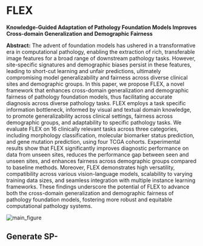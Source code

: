 # FLEX
**Knowledge-Guided Adaptation of Pathology Foundation Models Improves Cross-domain Generalization and Demographic Fairness**

**Abstract:** The advent of foundation models has ushered in a transformative era in computational pathology, enabling the extraction of rich, transferable image features for a broad range of downstream pathology tasks. However, site-specific signatures and demographic biases persist in these features, leading to short-cut learning and unfair predictions, ultimately compromising model generalizability and fairness across diverse clinical sites and demographic groups. In this paper, we propose FLEX, a novel framework that enhances cross-domain generalization and demographic fairness of pathology foundation models, thus facilitating accurate diagnosis across diverse pathology tasks. FLEX employs a task specific information bottleneck, informed by visual and textual domain knowledge, to promote generalizability across clinical settings, fairness across demographic groups, and adaptability to specific pathology tasks. We evaluate FLEX on 16 clinically relevant tasks across three categories, including morphology classification, molecular biomarker status prediction, and gene mutation prediction, using four TCGA cohorts. Experimental results show that FLEX significantly improves diagnostic performance on data from unseen sites, reduces the performance gap between seen and unseen sites, and enhances fairness across demographic groups compared to baseline methods. Moreover, FLEX demonstrates high versatility, compatibility across various vision-language models, scalability to varying training data sizes, and seamless integration with multiple instance learning frameworks. These findings underscore the potential of FLEX to advance both the cross-domain generalization and demographic fairness of pathology foundation models, fostering more robust and equitable computational pathology systems.

![main_figure](fig/main_v14.png)

## Generate SP-

